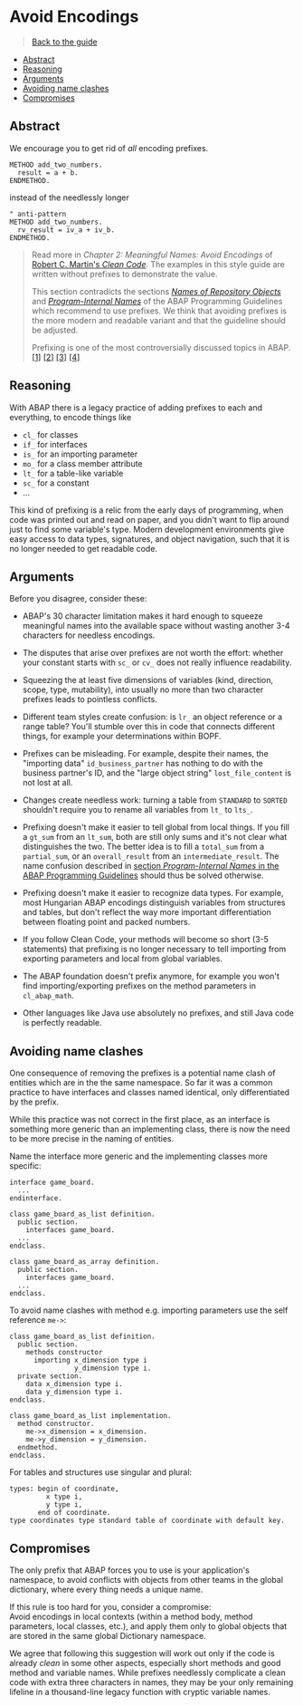 # Avoid Encodings

> [Back to the guide](../CleanABAP.md)

- [Abstract](#abstract)
- [Reasoning](#reasoning)
- [Arguments](#arguments)
- [Avoiding name clashes](#avoiding-name-clashes)
- [Compromises](#compromises)

## Abstract

We encourage you to get rid of _all_ encoding prefixes.

```ABAP
METHOD add_two_numbers.
  result = a + b.
ENDMETHOD.
```

instead of the needlessly longer

```ABAP
" anti-pattern
METHOD add_two_numbers.
  rv_result = iv_a + iv_b.
ENDMETHOD.
```

> Read more in _Chapter 2: Meaningful Names: Avoid Encodings_ of [Robert C. Martin's _Clean Code_].
> The examples in this style guide are written without prefixes to demonstrate the value.
>
> This section contradicts the sections [_Names of Repository Objects_](https://help.sap.com/doc/abapdocu_751_index_htm/7.51/en-US/index.htm?file=abennames_repos_obj_guidl.htm)
> and [_Program-Internal Names_](https://help.sap.com/doc/abapdocu_751_index_htm/7.51/en-US/index.htm?file=abenprog_intern_names_guidl.htm)
> of the ABAP Programming Guidelines which recommend to use prefixes.
> We think that avoiding prefixes is the more modern and readable variant and that the guideline should be adjusted.
>
> Prefixing is one of the most controversially discussed topics in ABAP.
> [[1]](https://blogs.sap.com/2009/08/30/nomen-est-omen-abap-naming-conventions/)
> [[2]](https://blogs.sap.com/2016/02/05/fanning-the-flames-prefixing-variableattribute-names/)
> [[3]](https://blogs.sap.com/2018/04/30/are-30-characters-enough-to-make-your-code-better/)
> [[4]](https://blogs.sap.com/2018/05/11/all-your-abap-prefixes-are-belong-to-us/)

[Robert C. Martin's _Clean Code_]: https://www.oreilly.com/library/view/clean-code/9780136083238/

## Reasoning

With ABAP there is a legacy practice of adding prefixes to each and everything, to encode things like

- `cl_` for classes
- `if_` for interfaces
- `is_` for an importing parameter
- `mo_` for a class member attribute
- `lt_` for a table-like variable
- `sc_` for a constant
- ...

This kind of prefixing is a relic from the early days of programming, when code was printed out and read on paper,
and you didn't want to flip around just to find some variable's type.
Modern development environments give easy access to data types, signatures, and object navigation,
such that it is no longer needed to get readable code.

## Arguments

Before you disagree, consider these:

- ABAP's 30 character limitation makes it hard enough to squeeze meaningful names
  into the available space without wasting another 3-4 characters for needless encodings.

- The disputes that arise over prefixes are not worth the effort:
  whether your constant starts with `sc_` or `cv_` does not really influence readability.

- Squeezing the at least five dimensions of variables
  (kind, direction, scope, type, mutability),
  into usually no more than two character prefixes
  leads to pointless conflicts.
  
- Different team styles create confusion:
  is `lr_` an object reference or a range table?
  You'll stumble over this in code that connects different things,
  for example your determinations within BOPF.

- Prefixes can be misleading.
  For example, despite their names,
  the "importing data" `id_business_partner`
  has nothing to do with the business partner's ID,
  and the "large object string" `lost_file_content`
  is not lost at all.

- Changes create needless work: turning a table from `STANDARD` to `SORTED` shouldn't require you
  to rename all variables from `lt_` to `lts_`.
  
- Prefixing doesn't make it easier to tell global from local things.
  If you fill a `gt_sum` from an `lt_sum`, both are still only sums and it's not clear what distinguishes the two.
  The better idea is to fill a `total_sum` from a `partial_sum`, or an `overall_result` from an `intermediate_result`.
  The name confusion described in
  [section _Program-Internal Names_ in the ABAP Programming Guidelines](https://help.sap.com/doc/abapdocu_751_index_htm/7.51/en-US/index.htm?file=abenprog_intern_names_guidl.htm)
  should thus be solved otherwise.

- Prefixing doesn't make it easier to recognize data types.
  For example, most Hungarian ABAP encodings
  distinguish variables from structures and tables,
  but don't reflect the way more important differentiation
  between floating point and packed numbers.

- If you follow Clean Code, your methods will become so short (3-5 statements)
  that prefixing is no longer necessary to tell importing from exporting parameters and local from global variables.

- The ABAP foundation doesn't prefix anymore,
  for example you won't find importing/exporting prefixes
  on the method parameters in `cl_abap_math`.

- Other languages like Java use absolutely no prefixes,
  and still Java code is perfectly readable.

## Avoiding name clashes 

One consequence of removing the prefixes is a potential name clash of entities which are in the the same namespace. So far it was a common practice to have interfaces and classes named identical, only differentiated by the prefix.

While this practice was not correct in the first place, as an interface is something more generic than an implementing class, there is now the need to be more precise in the naming of entities.

Name the interface more generic and the implementing classes more specific:

```ABAP
interface game_board.
  ...
endinterface.

class game_board_as_list definition.
  public section.
    interfaces game_board.
  ...
endclass.

class game_board_as_array definition.
  public section.
    interfaces game_board.
  ...
endclass.
```

To avoid name clashes with method e.g. importing parameters use the self reference `me->`:

```ABAP
class game_board_as_list definition.
  public section.
    methods constructor
      importing x_dimension type i
                y_dimension type i.
  private section.
    data x_dimension type i.
    data y_dimension type i.
endclass.

class game_board_as_list implementation.
  method constructor.
    me->x_dimension = x_dimension.
    me->y_dimension = y_dimension.
  endmethod.
endclass.
```

For tables and structures use singular and plural:

```ABAP
types: begin of coordinate,
         x type i,
         y type i,
       end of coordinate.
type coordinates type standard table of coordinate with default key.
```

## Compromises

The only prefix that ABAP forces you to use is your application's namespace,
to avoid conflicts with objects from other teams in the global dictionary, where every thing needs a unique name.

If this rule is too hard for you, consider a compromise:  
Avoid encodings in local contexts (within a method body, method parameters, local classes, etc.),
and apply them only to global objects that are stored in the same global Dictionary namespace.

We agree that following this suggestion will work out only if the code is already _clean_ in some other aspects,
especially short methods and good method and variable names.
While prefixes needlessly complicate a clean code with extra three characters in names,
they may be your only remaining lifeline in a thousand-line legacy function with cryptic variable names.
